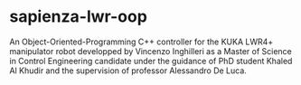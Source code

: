 # sapienza-lwr-oop
An Object-Oriented-Programming C++ controller for the KUKA LWR4+ manipulator robot developped by Vincenzo Inghilleri as a Master of Science in Control Engineering candidate under the guidance of PhD student Khaled Al Khudir and the supervision of professor Alessandro De Luca.
